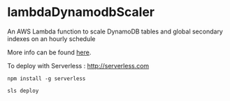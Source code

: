 # lambdaDynamodbScaler
An AWS Lambda function to scale DynamoDB tables and global secondary indexes on an hourly schedule

More info can be found
[here](https://medium.com/@quodlibet_be/using-aws-lambda-scheduled-tasks-to-scale-dynamodb-c65a336aca4f).



To deploy with Serverless : http://serverless.com

    npm install -g serverless  

    sls deploy
  
  
  
  